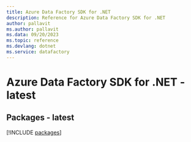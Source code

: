 ```yaml
---
title: Azure Data Factory SDK for .NET
description: Reference for Azure Data Factory SDK for .NET
author: pallavit
ms.author: pallavit
ms.data: 09/20/2023
ms.topic: reference
ms.devlang: dotnet
ms.service: datafactory
---
```

# Azure Data Factory SDK for .NET - latest
## Packages - latest
[!INCLUDE [packages](data-factory-index.md)]